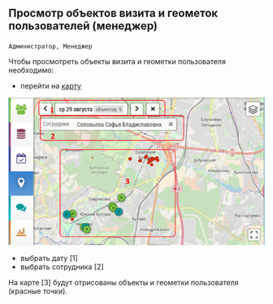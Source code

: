 ## Просмотр объектов визита и геометок пользователей (менеджер)

`Администратор, Менеджер`

Чтобы просмотреть объекты визита и геометки пользователя необходимо:

- перейти на [карту](map.md) 

![](../images/map-users.png)

- выбрать дату [1]
- выбрать сотрудника [2]

На карте [3] будут отрисованы объекты и геометки пользователя (красные точки).
 